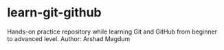 # learn-git-github
Hands-on practice repository while learning Git and GitHub from beginner to advanced level.
Author: Arshad Magdum
